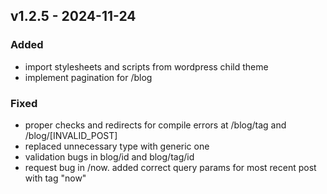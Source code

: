 ## v1.2.5 - 2024-11-24

### Added

- import stylesheets and scripts from wordpress child theme
- implement pagination for /blog

### Fixed

- proper checks and redirects for compile errors at /blog/tag and /blog/[INVALID_POST]
- replaced unnecessary type with generic one
- validation bugs in blog/id and blog/tag/id
- request bug in /now. added correct query params for most recent post with tag "now"
